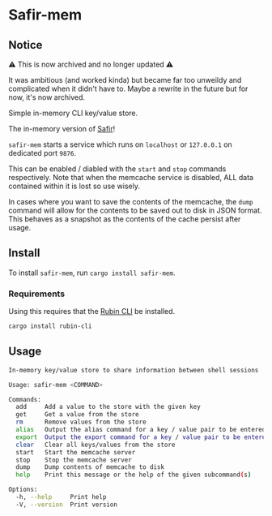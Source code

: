 # Safir-mem

## Notice

:warning: This is now archived and no longer updated :warning:

It was ambitious (and worked kinda) but became far too unweildy and complicated when it didn't have to.
Maybe a rewrite in the future but for now, it's now archived.

Simple in-memory CLI key/value store.

The in-memory version of [Safir](https://crates.io/crates/safir)!

`safir-mem` starts a service which runs on `localhost` or `127.0.0.1` on dedicated port `9876`.

This can be enabled / diabled with the `start` and `stop` commands respectively.
Note that when the memcache service is disabled, ALL data contained within it is lost so use wisely.

In cases where you want to save the contents of the memcache, the `dump` command will allow for the contents to be saved out to disk in JSON format.
This behaves as a snapshot as the contents of the cache persist after usage.

## Install

To install `safir-mem`, run `cargo install safir-mem`.

### Requirements

Using this requires that the [Rubin CLI](https://crates.io/crates/rubin-cli) be installed.

```bash
cargo install rubin-cli
```

## Usage

```bash
In-memory key/value store to share information between shell sessions

Usage: safir-mem <COMMAND>

Commands:
  add     Add a value to the store with the given key
  get     Get a value from the store
  rm      Remove values from the store
  alias   Output the alias command for a key / value pair to be entered into a shell session
  export  Output the export command for a key / value pair to be entered into a shell session
  clear   Clear all keys/values from the store
  start   Start the memcache server
  stop    Stop the memcache server
  dump    Dump contents of memcache to disk
  help    Print this message or the help of the given subcommand(s)

Options:
  -h, --help     Print help
  -V, --version  Print version
```
